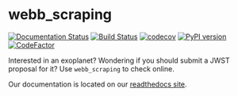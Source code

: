# webb_scraping
[![Documentation Status](https://readthedocs.org/projects/webb-scraping/badge/?version=latest)](https://webb-scraping.readthedocs.io/en/latest/?badge=latest) [![Build Status](https://travis-ci.com/arjunsavel/webb_scraping.svg?branch=master)](https://travis-ci.com/arjunsavel/webb_scraping) [![codecov](https://codecov.io/gh/arjunsavel/webb_scraping/branch/master/graph/badge.svg)](https://codecov.io/gh/arjunsavel/webb_scraping) [![PyPI version](https://badge.fury.io/py/webb-scraping.svg)](https://badge.fury.io/py/webb-scraping) [![CodeFactor](https://www.codefactor.io/repository/github/arjunsavel/webb_scraping/badge)](https://www.codefactor.io/repository/github/arjunsavel/webb_scraping)


Interested in an exoplanet? Wondering if you should submit a JWST proposal for it? Use ```webb_scraping``` to check online.

Our documentation is located on our [readthedocs site](https://webb-scraping.readthedocs.io/en/latest/pages/about.html).
